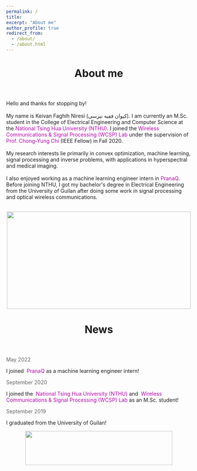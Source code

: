 ```yaml
---
permalink: /
title:
excerpt: "About me"
author_profile: true
redirect_from:
  - /about/
  - /about.html
---
```


<header class="post-header">
<h1 class="post-title">About me</h1>
</header>



<p> Hello and thanks for stopping by! <br> <br>
My name is Keivan Faghih Niresi (کیوان فقیه نیرسی). I am currently an M.Sc. student in the College of Electrical Engineering and Computer Science at the <a href="https://nthu-en.site.nthu.edu.tw/" target="\_blank" style="color: #B509AC; text-decoration:none">  National Tsing Hua University (NTHU)</a>. I joined the <a href="https://www.ee.nthu.edu.tw/cychi/index.php" target="\_blank" style="color: #B509AC; text-decoration:none">  Wireless Communications & Signal Processing (WCSP) Lab</a>  under the supervision of <a href="https://scholar.google.com.tw/citations?user=QzDAeT8AAAAJ&hl=en" target="\_blank" style="color: #B509AC; text-decoration:none">  Prof. Chong-Yung Chi</a> (IEEE Fellow) in Fall 2020. <br> <br>
My research interests lie primarily in convex optimization, machine learning, signal processing and inverse problems, with applications in hyperspectral and medical imaging. <br> <br>
I also enjoyed working as a machine learning engineer intern in <a href="https://pranaq.com/" target="\_blank" style="color: #B509AC; text-decoration:none">  PranaQ</a>. Before joining NTHU, I got my bachelor's degree in  Electrical Engineering from the University of Guilan after doing some work in signal processing and optical wireless communications. <br> <br>

<p align="center">
  <img width="500" height="265" src="https://user-images.githubusercontent.com/107177894/173805849-1227dc10-6c2d-4058-9930-1588c93c2c08.png">
</p>
  
  
<header class="post-header">
<h1 class="post-title">News</h1>
</header>


<p><span style="color: rgb(100, 100, 100);"><i class="fa fa-calendar" aria-hidden="true"></i> May 2022</span></p>
<p>I joined <a href="https://pranaq.com/" style="color: #B509AC; text-decoration:none;" target="\_blank">&nbsp;PranaQ</a> as a machine learning engineer intern!</p>
<p><span style="color: rgb(100, 100, 100);"><i class="fa fa-calendar" aria-hidden="true"></i> September 2020</span></p>
<p>I joined the <a href="https://nthu-en.site.nthu.edu.tw/" style="color: #B509AC; text-decoration:none;" target="\_blank">&nbsp;National Tsing Hua University (NTHU)</a> and <a href="https://www.ee.nthu.edu.tw/cychi/index.php" style="color: #B509AC; text-decoration:none;" target="\_blank">&nbsp;Wireless Communications &amp; Signal Processing (WCSP) Lab</a> as an M.Sc. student!</p>
<p><span style="color: rgb(100, 100, 100);"><i class="fa fa-calendar" aria-hidden="true"></i> September 2019</span></p>
<p>I graduated from the University of Guilan!</p>

 
</p>
<p align="center">
  <img width="400" height="93" src="https://user-images.githubusercontent.com/107177894/173854088-79b62910-4180-4df9-b1b4-56420e6ff53e.png">
</p>
